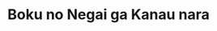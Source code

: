 --- 
title: "Boku no Negai ga Kanau nara"
publishdate: "2019-7-24T16:48:46+02:00"
src: "https://365manga.net/manga/boku-no-negai-ga-kanau-nara"
image: "https://data.365manga.net/images/thumbnails/6871-boku-no-negai-ga-kanau-nara.jpg"
description: "From Chibi Manga: Meeting again your first love who moved school without a word…?"
---